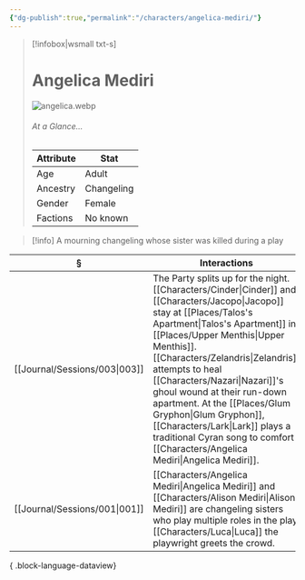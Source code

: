 ```yaml
---
{"dg-publish":true,"permalink":"/characters/angelica-mediri/"}
---
```


> [!infobox|wsmall txt-s]
> # Angelica Mediri
> ![angelica.webp](/img/user/z_attachments/angelica.webp) 
> ###### At a Glance...
> | Attribute | Stat |
> | ---- | ---- |
> | Age | Adult |
> | Ancestry | Changeling |
> | Gender | Female |
> | Factions | No known |

>[!info] A mourning changeling whose sister was killed during a play

| §                                | Interactions                                                                                                                                                                                                                                                                                           |
| -------------------------------- | ------------------------------------------------------------------------------------------------------------------------------------------------------------------------------------------------------------------------------------------------------------------------------------------------------ |
| [[Journal/Sessions/003\|003]] | The Party splits up for the night. [[Characters/Cinder\|Cinder]] and [[Characters/Jacopo\|Jacopo]] stay at [[Places/Talos's Apartment\|Talos's Apartment]] in [[Places/Upper Menthis\|Upper Menthis]]. [[Characters/Zelandris\|Zelandris]] attempts to heal [[Characters/Nazari\|Nazari]]'s ghoul wound at their run-down apartment. At the [[Places/Glum Gryphon\|Glum Gryphon]], [[Characters/Lark\|Lark]] plays a traditional Cyran song to comfort [[Characters/Angelica Mediri\|Angelica Mediri]]. |
| [[Journal/Sessions/001\|001]] | [[Characters/Angelica Mediri\|Angelica Mediri]] and [[Characters/Alison Mediri\|Alison Mediri]] are changeling sisters who play multiple roles in the play. [[Characters/Luca\|Luca]] the playwright greets the crowd.                                                                                                                                                        |

{ .block-language-dataview}